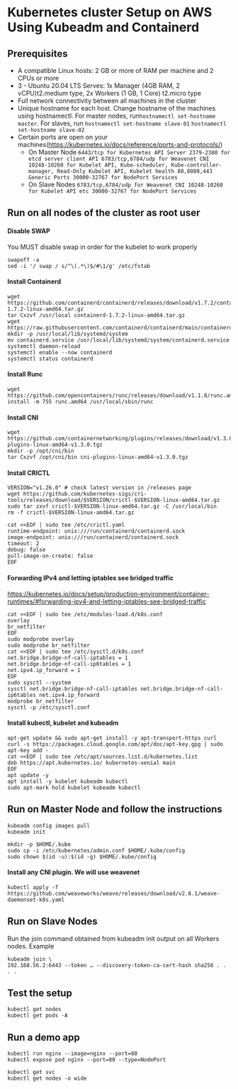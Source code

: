 
# Kubernetes cluster Setup on AWS Using Kubeadm and Containerd

## Prerequisites

- A compatible Linux hosts:  2 GB or more of RAM per machine and 2 CPUs or more
- 3 - Ubuntu 20.04 LTS Serves:  1x Manager (4GB RAM, 2 vCPU)t2.medium type, 2x Workers (1 GB, 1 Core) t2.micro type
- Full network connectivity between all machines in the cluster
- Unique hostname for each host. Change hostname of the machines using hostnamectl. For master nodes, run`hostnamectl set-hostname master`. For slaves, run `hostnamectl set-hostname slave-01`  `hostnamectl set-hostname slave-02`
- Certain ports are open on your machines(https://kubernetes.io/docs/reference/ports-and-protocols/)
  - On Master Node
        ```
        6443/tcp for Kubernetes API Server
        2379-2380 for etcd server client API
        6783/tcp,6784/udp for Weavenet CNI
        10248-10260 for Kubelet API, Kube-scheduler, Kube-controller-manager, Read-Only Kubelet API, Kubelet health
        80,8080,443 Generic Ports
        30000-32767 for NodePort Services
        ```
  - On Slave Nodes
        ```
        6783/tcp,6784/udp for Weavenet CNI
        10248-10260 for Kubelet API etc
        30000-32767 for NodePort Services
        ```

## Run on all nodes of the cluster as root user
#### Disable SWAP
You MUST disable swap in order for the kubelet to work properly
```
swapoff -a
sed -i '/ swap / s/^\(.*\)$/#\1/g' /etc/fstab
```
#### Install Containerd
```
wget https://github.com/containerd/containerd/releases/download/v1.7.2/containerd-1.7.2-linux-amd64.tar.gz
tar Cxzvf /usr/local containerd-1.7.2-linux-amd64.tar.gz
wget https://raw.githubusercontent.com/containerd/containerd/main/containerd.service
mkdir -p /usr/local/lib/systemd/system
mv containerd.service /usr/local/lib/systemd/system/containerd.service
systemctl daemon-reload
systemctl enable --now containerd
systemctl status containerd
```

#### Install Runc
```
wget https://github.com/opencontainers/runc/releases/download/v1.1.8/runc.amd64
install -m 755 runc.amd64 /usr/local/sbin/runc
```

#### Install CNI
```
wget https://github.com/containernetworking/plugins/releases/download/v1.3.0/cni-plugins-linux-amd64-v1.3.0.tgz
mkdir -p /opt/cni/bin
tar Cxzvf /opt/cni/bin cni-plugins-linux-amd64-v1.3.0.tgz
```

#### Install CRICTL
```
VERSION="v1.26.0" # check latest version in /releases page
wget https://github.com/kubernetes-sigs/cri-tools/releases/download/$VERSION/crictl-$VERSION-linux-amd64.tar.gz
sudo tar zxvf crictl-$VERSION-linux-amd64.tar.gz -C /usr/local/bin
rm -f crictl-$VERSION-linux-amd64.tar.gz

cat <<EOF | sudo tee /etc/crictl.yaml
runtime-endpoint: unix:///run/containerd/containerd.sock
image-endpoint: unix:///run/containerd/containerd.sock
timeout: 2
debug: false
pull-image-on-create: false
EOF
```
#### Forwarding IPv4 and letting iptables see bridged traffic
https://kubernetes.io/docs/setup/production-environment/container-runtimes/#forwarding-ipv4-and-letting-iptables-see-bridged-traffic
```
cat <<EOF | sudo tee /etc/modules-load.d/k8s.conf
overlay
br_netfilter
EOF
sudo modprobe overlay
sudo modprobe br_netfilter
cat <<EOF | sudo tee /etc/sysctl.d/k8s.conf
net.bridge.bridge-nf-call-iptables = 1
net.bridge.bridge-nf-call-ip6tables = 1
net.ipv4.ip_forward = 1
EOF
sudo sysctl --system
sysctl net.bridge.bridge-nf-call-iptables net.bridge.bridge-nf-call-ip6tables net.ipv4.ip_forward
modprobe br_netfilter
sysctl -p /etc/sysctl.conf
```

#### Install kubectl, kubelet and kubeadm
```
apt-get update && sudo apt-get install -y apt-transport-https curl
curl -s https://packages.cloud.google.com/apt/doc/apt-key.gpg | sudo apt-key add -
cat <<EOF | sudo tee /etc/apt/sources.list.d/kubernetes.list
deb https://apt.kubernetes.io/ kubernetes-xenial main
EOF
apt update -y
apt install -y kubelet kubeadm kubectl
sudo apt-mark hold kubelet kubeadm kubectl
```

## Run on Master Node and follow the instructions

```
kubeadm config images pull
kubeadm init
```
```
mkdir -p $HOME/.kube
sudo cp -i /etc/kubernetes/admin.conf $HOME/.kube/config
sudo chown $(id -u):$(id -g) $HOME/.kube/config
```
#### Install any CNI plugin. We will use weavenet
```
kubectl apply -f https://github.com/weaveworks/weave/releases/download/v2.8.1/weave-daemonset-k8s.yaml
```

## Run on Slave Nodes
Run the join command obtained from kubeadm init output on all Workers nodes. Example
```
kubeadm join \
192.168.56.2:6443 --token … --discovery-token-ca-cert-hash sha256 . . . .
```

## Test the setup
```
kubectl get nodes
kubectl get pods -A
```

## Run a demo app
```
kubectl run nginx --image=nginx --port=80
kubectl expose pod nginx --port=80 --type=NodePort

kubectl get svc
kubectl get nodes -o wide
```
